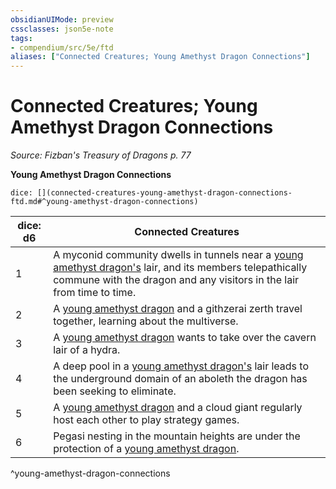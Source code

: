 ```yaml
---
obsidianUIMode: preview
cssclasses: json5e-note
tags:
- compendium/src/5e/ftd
aliases: ["Connected Creatures; Young Amethyst Dragon Connections"]
---
```

# Connected Creatures; Young Amethyst Dragon Connections
*Source: Fizban's Treasury of Dragons p. 77* 

**Young Amethyst Dragon Connections**

`dice: [](connected-creatures-young-amethyst-dragon-connections-ftd.md#^young-amethyst-dragon-connections)`

| dice: d6 | Connected Creatures |
|----------|---------------------|
| 1 | A myconid community dwells in tunnels near a [young amethyst dragon's](compendium/bestiary/dragon/young-amethyst-dragon-ftd.md) lair, and its members telepathically commune with the dragon and any visitors in the lair from time to time. |
| 2 | A [young amethyst dragon](compendium/bestiary/dragon/young-amethyst-dragon-ftd.md) and a githzerai zerth travel together, learning about the multiverse. |
| 3 | A [young amethyst dragon](compendium/bestiary/dragon/young-amethyst-dragon-ftd.md) wants to take over the cavern lair of a hydra. |
| 4 | A deep pool in a [young amethyst dragon's](compendium/bestiary/dragon/young-amethyst-dragon-ftd.md) lair leads to the underground domain of an aboleth the dragon has been seeking to eliminate. |
| 5 | A [young amethyst dragon](compendium/bestiary/dragon/young-amethyst-dragon-ftd.md) and a cloud giant regularly host each other to play strategy games. |
| 6 | Pegasi nesting in the mountain heights are under the protection of a [young amethyst dragon](compendium/bestiary/dragon/young-amethyst-dragon-ftd.md). |
^young-amethyst-dragon-connections